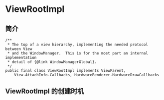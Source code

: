 # ViewRootImpl

## 简介
	/**
	 * The top of a view hierarchy, implementing the needed protocol between View
	 * and the WindowManager.  This is for the most part an internal implementation
	 * detail of {@link WindowManagerGlobal}.
	 */
	public final class ViewRootImpl implements ViewParent,
        View.AttachInfo.Callbacks, HardwareRenderer.HardwareDrawCallbacks



## ViewRootImpl 的创建时机


